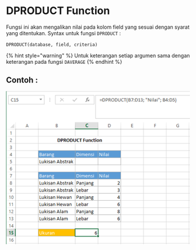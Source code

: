 # DPRODUCT Function

Fungsi ini akan mengalikan nilai pada kolom field yang sesuai dengan syarat yang ditentukan. Syntax untuk fungsi `DPRODUCT` :

```text
DPRODUCT(database, field, criteria)
```

{% hint style="warning" %}
Untuk keterangan setiap argumen sama dengan keterangan pada fungsi `DAVERAGE`
{% endhint %}

## Contoh :

![](../.gitbook/assets/dproduct.PNG)

